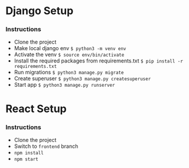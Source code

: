 # Django Setup
### Instructions

- Clone the project
- Make local django env `$ python3 -m venv env`
- Activate the venv `$ source env/bin/activate`
- Install the required packages from requirements.txt `$ pip install -r requirements.txt`
- Run migrations `$ python3 manage.py migrate`
- Create superuser `$ python3 manage.py createsuperuser`
- Start app `$ python3 manage.py runserver`

# React Setup
### Instructions
- Clone the project
- Switch to `frontend` branch
- `npm install`
- `npm start`
